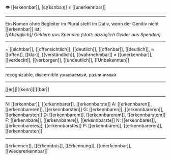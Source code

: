 👁️ [[erkennbar]], [ɛɐ̯ˈkɛnbaːɐ̯] ≠ [[unerkennbar]]

---
Ein Nomen ohne Begleiter im Plural steht im Dativ, wenn der Genitiv nicht [[erkennbar]] ist:  
*[[Abzüglich]] Geldern aus Spenden (statt: abzüglich Gelder aus Spenden)*  

---
= [[sichtbar]], [[offensichtlich]], [[deutlich]], [[offenbar]], [[deutlich]],
≈ [[offen]], [[klar]], [[verständlich]], [[wahrnehmbar]]
≠ [[unerkennbar]], [[verdeckt]], [[verborgen]], [[undeutlich]],  [[Unbekannten]]

---
recognizable, discernible
узнаваемый, различимый

---
[[er]]|[[kenn]]|[[bar]]

---
N: [[erkennbar]], [[erkennbarer]], [[erkennbarste]]
A: [[erkennbaren]], [[erkennbareren]], [[erkennbarsten]]
G: [[erkennbaren]], [[erkennbareren]], [[erkennbarsten]]
D: [[erkennbarem]], [[erkennbarerem]], [[erkennbarstem]]
F: [[erkennbare]], [[erkennbarere]], [[erkennbarste]]
N: [[erkennbares]], [[erkennbareres]], [[erkennbarstes]]
P: [[erkennbaren]], [[erkennbareren]], [[erkennbarsten]]

---
[[erkennen]], [[Erkenntnis]], [[Erkennung]], [[unerkennbar]], [[wiedererkennbar]]
